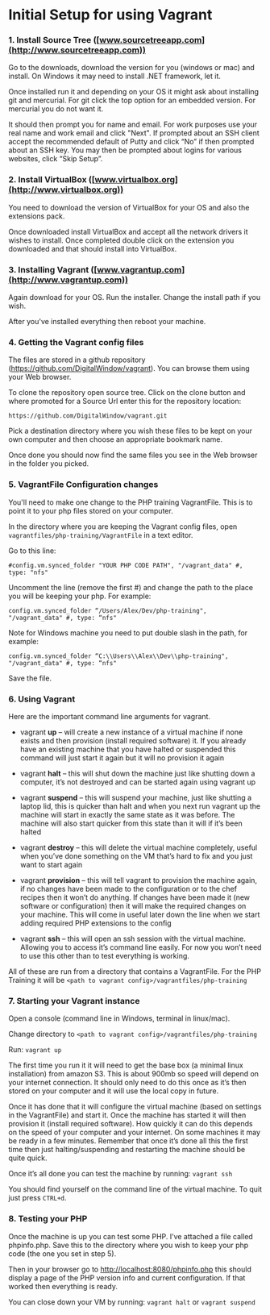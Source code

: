 # Initial Setup for using Vagrant

### 1. Install Source Tree ([www.sourcetreeapp.com](http://www.sourcetreeapp.com))

Go to the downloads, download the version for you (windows or mac) and install. On Windows it may need to install .NET framework, let it. 

Once installed run it and depending on your OS it might ask about installing git and mercurial. For git click the top option for an embedded version. For mercurial you do not want it. 

It should then prompt you for name and email. For work purposes use your real name and work email and click "Next". If prompted about an SSH client accept the recommended default of Putty and click “No” if then prompted about an SSH key. You may then be prompted about logins for various websites, click “Skip Setup”. 

### 2. Install VirtualBox ([www.virtualbox.org](http://www.virtualbox.org))

You need to download the version of VirtualBox for your OS and also the extensions pack. 

Once downloaded install VirtualBox and accept all the network drivers it wishes to install. Once completed double click on the extension you downloaded and that should install into VirtualBox. 

### 3. Installing Vagrant ([www.vagrantup.com](http://www.vagrantup.com))

Again download for your OS. Run the installer. Change the install path if you wish. 

After you've installed everything then reboot your machine. 

### 4. Getting the Vagrant config files

The files are stored in a github repository (<https://github.com/DigitalWindow/vagrant>). You can browse them using your Web browser. 

To clone the repository open source tree. Click on the clone button and where promoted for a Source Url enter this for the repository location:

`https://github.com/DigitalWindow/vagrant.git`

Pick a destination directory where you wish these files to be kept on your own computer and then choose an appropriate bookmark name. 

Once done you should now find the same files you see in the Web browser in the folder you picked. 

### 5. VagrantFile Configuration changes

You'll need to make one change to the PHP training VagrantFile. This is to point it to your php files stored on your computer. 

In the directory where you are keeping the Vagrant config files, open `vagrantfiles/php-training/VagrantFile` in a text editor. 

Go to this line:

`#config.vm.synced_folder "YOUR PHP CODE PATH", "/vagrant_data" #, type: "nfs"`

Uncomment the line (remove the first #) and change the path to the place you will be keeping your php. For example:

`config.vm.synced_folder “/Users/Alex/Dev/php-training", "/vagrant_data" #, type: “nfs"`

Note for Windows machine you need to put double slash in the path, for example:

`config.vm.synced_folder “C:\\Users\\Alex\\Dev\\php-training", "/vagrant_data" #, type: “nfs"`

Save the file. 

### 6. Using Vagrant

Here are the important command line arguments for vagrant.

* vagrant **up** – will create a new instance of a virtual machine if none exists and then provision (install required software) it. If you already have an existing machine that you have halted or suspended this command will just start it again but it will no provision it again

* vagrant **halt** – this will shut down the machine just like shutting down a computer, it’s not destroyed and can be started again using vagrant up

* vagrant **suspend** – this will suspend your machine, just like shutting a laptop lid, this is quicker than halt and when you next run vagrant up the machine will start in exactly the same state as it was before. The machine will also start quicker from this state than it will if it’s been halted

* vagrant **destroy** – this will delete the virtual machine completely, useful when you’ve done something on the VM that’s hard to fix and you just want to start again

* vagrant **provision** – this will tell vagrant to provision the machine again, if no changes have been made to the configuration or to the chef recipes then it won’t do anything. If changes have been made it (new software or configuration) then it will make the required changes on your machine. This will come in useful later down the line when we start adding required PHP extensions to the config

* vagrant **ssh** – this will open an ssh session with the virtual machine. Allowing you to access it’s command line easily. For now you won’t need to use this other than to test everything is working.

All of these are run from a directory that contains a VagrantFile. For the PHP Training it will be `<path to vagrant config>/vagrantfiles/php-training`

### 7. Starting your Vagrant instance

Open a console (command line in Windows, terminal in linux/mac). 

Change directory to `<path to vagrant config>/vagrantfiles/php-training`

Run: `vagrant up`

The first time you run it it will need to get the base box (a minimal linux installation) from amazon S3. This is about 900mb so speed will depend on your internet connection. It should only need to do this once as it’s then stored on your computer and it will use the local copy in future.

Once it has done that it will configure the virtual machine (based on settings in the VagrantFile) and start it. Once the machine has started it will then provision it (install required software). How quickly it can do this depends on the speed of your computer and your internet. On some machines it may be ready in a few minutes. Remember that once it’s done all this the first time then just halting/suspending and restarting the machine should be quite quick.

Once it’s all done you can test the machine by running: `vagrant ssh`

You should find yourself on the command line of the virtual machine. To quit just press `CTRL+d`.

### 8. Testing your PHP

Once the machine is up you can test some PHP. I’ve attached a file called phpinfo.php. Save this to the directory where you wish to keep your php code (the one you set in step 5).

Then in your browser go to <http://localhost:8080/phpinfo.php> this should display a page of the PHP version info and current configuration. If that worked then everything is ready.

You can close down your VM by running: `vagrant halt` or `vagrant suspend`